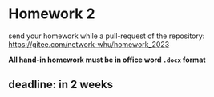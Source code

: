 # Homework 2

send your homework while a pull-request of the repository: https://gitee.com/network-whu/homework_2023 

**All hand-in homework must be in office word `.docx` format**

## deadline: in 2 weeks


